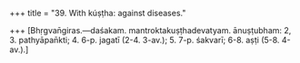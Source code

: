+++
title = "39. With kúṣṭha: against diseases."

+++
[Bhṛgvan̄giras.—daśakam. mantroktakuṣṭhadevatyam. ānuṣṭubham: 2, 3. pathyāpan̄kti; 4. 6-p. jagatī (2-4. 3-av.); 5. 7-p. śakvarī; 6-8. aṣṭi (5-8. 4-av.).]
